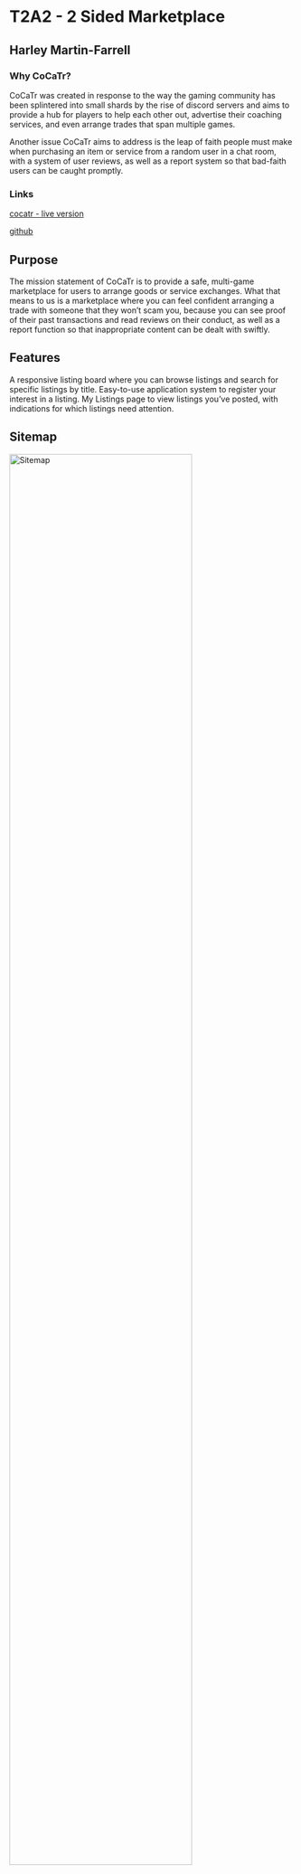 # T2A2 - 2 Sided Marketplace
## Harley Martin-Farrell

### Why CoCaTr?

CoCaTr was created in response to the way the gaming community has been splintered into small shards by the rise of discord servers and aims to provide a hub for players to help each other out, advertise their coaching services, and even arrange trades that span multiple games.

Another issue CoCaTr aims to address is the leap of faith people must make when purchasing an item or service from a random user in a chat room, with a system of user reviews, as well as a report system so that bad-faith users can be caught promptly.

### Links

[cocatr - live version](https://cocatr-deployment.herokuapp.com/)

[github](https://github.com/harley-ca/T2A2-RailsMarketplace)

## Purpose

The mission statement of CoCaTr is to provide a safe, multi-game marketplace for users to arrange goods or service exchanges. What that means to us is a marketplace where you can feel confident arranging a trade with someone that they won’t scam you, because you can see proof of their past transactions and read reviews on their conduct, as well as a report function so that inappropriate content can be dealt with swiftly.

## Features

A responsive listing board where you can browse listings and search for specific listings by title.
Easy-to-use application system to register your interest in a listing.
My Listings page to view listings you’ve posted, with indications for which listings need attention.


## Sitemap

<img src="/docs/sitemap2.png" alt="Sitemap" style="width: 80%;">

## Screenshots

<img src="/docs/scrnhome.png" alt="Home page" style="width: 80%;">
<img src="/docs/scrnbrowse.png" alt="Browse listings" style="width: 80%;">
<img src="/docs/scrnnew.png" alt="Create listing" style="width: 80%;">


## Target Audience

The core target audience for CoCaTr are young adults interested in a range of video games, as opposed to being dedicated to one in particular. This is because while CoCaTr can provide something for those people, it is likely they are already heavily involved in their games' specific community space.

## Tech stack

Ruby on Rails - CoCaTr is built entirely in Rails, utilising a number of built-in features as well as a series of third party gems to expand it’s capabilities.

HTML - The view for CoCaTr are written in html.erb, which allows Ruby code to interact with the HTML, enabling the card based system for viewing listing and applications.

CSS/SASS - While not customised extensively, this project utilises SASS to provide styling for the front end.

Bootstrap - Loaded as a gem inside of Rails, Bootstrap was used as the main styling tool for this application.

Heroku - CoCaTr is deployed on Heroku, as suggested for beginner Rails projects.

PostgreSQL - This application uses a PostgreSQL relational database, as is that was one of the requirements of this assessment.

Cloudinary - Cloudinary provides cloud image hosting for CoCaTr through their free service.

Devise - The Devise gem for Rails was used to scaffold the User model, which was then modified for CoCaTr’s specific purposes.

Pg_search - This gem provides a new type of scope which was utilised to create the search bar functionality.

Simple_form - Another gem, Simple_form provides an easier way to write forms in Rails and was used for all forms on CoCaTr.

Enum_help - This gem provides extra functionality to enums, and is used to simplify how the Status and Application_type attributes are handled.

## Wireframes

[wireframes pdf](/docs/CoCaTr_Wireframes.pdf)

[wireframes images](/docs/wireframe_images/)

### Examples

<img src="/docs/wireframe_images/cocatr_listing_browse.png" alt="Browser listing page" style="width: 80%;">

<img src="/docs/wireframe_images/cocatr_form_tablet.png" alt="Tablet new listing form" style="width: 80%;">

<img src="/docs/wireframe_images/cocatr_mobile_show.png" alt="Mobile listing show page" style="height: 300px;">

## Entity Relationship Diagram

<img src="/docs/erd2.png">

## Different high level components

CoCaTr is developed using Ruby on Rails, which is a full-stack framework and provides many tools, services and software that form the foundation that CoCaTr was built on. 

At the heart of Rails is the Model-view-controller (MVC) structure which splits different functions of the application up into more manageable components, each handling a different aspect of the application. A key feature included in Rails is its inherited classes for each of these components, such as Application Record or Application Controller which provide a basic functionality to each new model or controller created within Rails. 

## Third Party Services

#### Heroku

The go-to hosting site for Rails projects, Heroku was an obvious choice for deployment of CoCaTr, which was easy to do via command line and free. Due to the project being buried inside the main repository for this project, CoCaTr is deployed from a subtree branch of the main T2A2 repository.

#### Cloudinary

Another free option, Cloudinary is a common choice for small-scale projects needing cloud hosting, and also provides a built-in service that could be used to automatically crop and resize images show in the app in the future.

#### Bootstrap

Due to the time constraints surrounding the early development of CoCaTr, I opted to utilise Bootstrap’s third party library to more easily style the site for early deployment.

## Models and their relationships

CoCaTr utilises only four models for its core functionality, which are the following:

#### Users

The user model for CoCaTr was created using Devise, and as such underwent comparatively little configuration during development. In an effort to simplify the structure of CoCaTr, Users are the highest level model inside the application, with each other model representing a type of post belonging to the user. Due to this, the associations for the User model are as follows.

User has many Listings
User has many Applications
User has many Reviews

#### Listings

Listings are the main “product” for CoCaTr, and as such are the main source of interaction between the other Models. As a core function of the application, they must be able to receive applications and reviews from other users. Additionally, Listings are currently the only model with the capability of being associated with images. The associations for the Listings are as follows:

Listings belongs to User
Listing has many Applications
Listing has many Reviews
Listing has one attached Listing Picture

#### Applications

The application model is used for two distinct purposes, as applications which must be shown to the owner of a listing, as well as a report viewable by administrators. Despite their differences, the basic premise of a text post sent by a user to a listing was similar enough that they were condensed into one model. The associations for the Application model are as follows:

Applications belong to User
Applications belong to Listing

#### Reviews

While similar to Applications, Reviews require slightly different attributes and more importantly, should only be able to be created by Users with Applications attached to the Listing. Due to this, they were created as their own model with the following associations:

Reviews belong to User
Reviews belong to Listing

## Database Relations

CoCaTr was designed from the ground up to utilise simplistic data relations for greater effect, and as such I was able to develop the project with a maximum of two foreign keys in any one model. This limitation still allows all the relevant data to be accessed where needed, but enforces a level of consistency across all data access within the app.

#### Users

Due to Users being the highest level model, the Users table requires only a single column devoted to User_ID which is its primary key. This key is referenced in every manually created table except for Active Storage, as all other Models will belong to a User.

#### LIstings

Listings act as a standalone post owned by a user, to which other users respond to using applications and reviews. Thanks to this, Listings require only their primary key in the form of a Listing_ID, as well as a foreign key User, which is used to store the User_ID user who created the post.

#### Applications & Reviews

While belonging to different Models, Applications and Reviews function largely the same way in regards to their database relations, containing one primary key and two foreign keys each. While the primary keys differ, as they refer to their table names respectively (Application_ID and Review_ID), their foreign key columns are identical, containing the Users column for their respective owners User_ID, as well as a Listings column to relate them the specific listing they were posted in response to.

## Project Management

[trello (includes user stories)](https://trello.com/b/buCLH71m/term-2-marketplace-app)

## Database Schema Design

While the ERD underwent multiple revisions in the planning phase, once the coding began the ERD stayed mostly the same, apart from a slight revision which resulted in combining the applications and reports into one table. Apart from the lack of Active Storage tables in the ERD and automatically generator attributes the ERD closely resembles the Schema.

    ActiveRecord::Schema.define(version: 2022_03_17_051807) do

    # These are extensions that must be enabled in order to support this database
    enable_extension "plpgsql"

    create_table "active_storage_attachments", force: :cascade do |t|
        t.string "name", null: false
        t.string "record_type", null: false
        t.bigint "record_id", null: false
        t.bigint "blob_id", null: false
        t.datetime "created_at", null: false
        t.index ["blob_id"], name: "index_active_storage_attachments_on_blob_id"
        t.index ["record_type", "record_id", "name", "blob_id"], name: "index_active_storage_attachments_uniqueness", unique: true
    end

    create_table "active_storage_blobs", force: :cascade do |t|
        t.string "key", null: false
        t.string "filename", null: false
        t.string "content_type"
        t.text "metadata"
        t.string "service_name", null: false
        t.bigint "byte_size", null: false
        t.string "checksum", null: false
        t.datetime "created_at", null: false
        t.index ["key"], name: "index_active_storage_blobs_on_key", unique: true
    end

    create_table "active_storage_variant_records", force: :cascade do |t|
        t.bigint "blob_id", null: false
        t.string "variation_digest", null: false
        t.index ["blob_id", "variation_digest"], name: "index_active_storage_variant_records_uniqueness", unique: true
    end

    create_table "applications", force: :cascade do |t|
        t.integer "application_type"
        t.string "subject", null: false
        t.text "message", null: false
        t.integer "status", null: false
        t.bigint "user_id", null: false
        t.bigint "listing_id", null: false
        t.datetime "created_at", precision: 6, null: false
        t.datetime "updated_at", precision: 6, null: false
        t.index ["listing_id"], name: "index_applications_on_listing_id"
        t.index ["user_id"], name: "index_applications_on_user_id"
    end

    create_table "listings", force: :cascade do |t|
        t.string "title", null: false
        t.integer "listing_type", null: false
        t.string "game", null: false
        t.text "description"
        t.integer "status", null: false
        t.bigint "user_id", null: false
        t.datetime "created_at", precision: 6, null: false
        t.datetime "updated_at", precision: 6, null: false
        t.index ["user_id"], name: "index_listings_on_user_id"
    end

    create_table "reviews", force: :cascade do |t|
        t.string "title", null: false
        t.text "description", null: false
        t.integer "rating", null: false
        t.bigint "user_id", null: false
        t.bigint "listing_id", null: false
        t.datetime "created_at", precision: 6, null: false
        t.datetime "updated_at", precision: 6, null: false
        t.index ["listing_id"], name: "index_reviews_on_listing_id"
        t.index ["user_id"], name: "index_reviews_on_user_id"
    end

    create_table "users", force: :cascade do |t|
        t.string "email", default: "", null: false
        t.string "encrypted_password", default: "", null: false
        t.string "reset_password_token"
        t.datetime "reset_password_sent_at"
        t.datetime "remember_created_at"
        t.string "username", null: false
        t.boolean "admin", default: false, null: false
        t.integer "karma", default: 0, null: false
        t.datetime "created_at", precision: 6, null: false
        t.datetime "updated_at", precision: 6, null: false
        t.index ["email"], name: "index_users_on_email", unique: true
        t.index ["reset_password_token"], name: "index_users_on_reset_password_token", unique: true
    end

    add_foreign_key "active_storage_attachments", "active_storage_blobs", column: "blob_id"
    add_foreign_key "active_storage_variant_records", "active_storage_blobs", column: "blob_id"
    add_foreign_key "applications", "listings"
    add_foreign_key "applications", "users"
    add_foreign_key "listings", "users"
    add_foreign_key "reviews", "listings"
    add_foreign_key "reviews", "users"
    end



